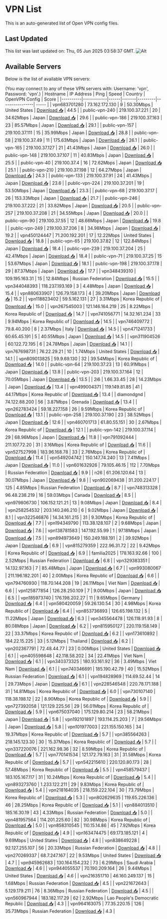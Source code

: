 # VPN List

This is an auto-generated list of Open VPN config files.

## Last Updated

This list was last updated on: Thu, 05 Jun 2025 03:58:37 GMT.
![Alt](https://repobeats.axiom.co/api/embed/186b98318ef1479477931607c1ad7d823f12451f.svg "Repobeats analytics image")

## Available Servers

Below is the list of available VPN servers:

(You may connect to any of these VPN servers with: Username: 'vpn', Password: 'vpn'.)
| Hostname | IP Address | Ping | Speed | Country | OpenVPN Config | Score |
|----------|------------|------|-------|---------|----------------| ----- |
| vpn683701280 | 73.162.172.130 | 9 | 50.30Mbps | United States | [Download 📥](./configs/server_0_US.ovpn) | 44.5 |
| public-vpn-240 | 219.100.37.221 | 20 | 34.62Mbps | Japan | [Download 📥](./configs/server_1_JP.ovpn) | 29.6 |
| public-vpn-186 | 219.100.37.163 | 23 | 85.57Mbps | Japan | [Download 📥](./configs/server_2_JP.ovpn) | 29.1 |
| public-vpn-157 | 219.100.37.111 | 15 | 35.99Mbps | Japan | [Download 📥](./configs/server_3_JP.ovpn) | 28.8 |
| public-vpn-58 | 219.100.37.49 | 11 | 175.63Mbps | Japan | [Download 📥](./configs/server_4_JP.ovpn) | 26.1 |
| public-vpn-165 | 219.100.37.127 | 21 | 41.43Mbps | Japan | [Download 📥](./configs/server_5_JP.ovpn) | 26.0 |
| public-vpn-148 | 219.100.37.107 | 11 | 40.83Mbps | Japan | [Download 📥](./configs/server_6_JP.ovpn) | 25.5 |
| public-vpn-40 | 219.100.37.4 | 16 | 72.62Mbps | Japan | [Download 📥](./configs/server_7_JP.ovpn) | 25.1 |
| public-vpn-210 | 219.100.37.198 | 12 | 64.27Mbps | Japan | [Download 📥](./configs/server_8_JP.ovpn) | 24.3 |
| public-vpn-133 | 219.100.37.91 | 24 | 41.43Mbps | Japan | [Download 📥](./configs/server_9_JP.ovpn) | 23.6 |
| public-vpn-224 | 219.100.37.201 | 19 | 53.50Mbps | Japan | [Download 📥](./configs/server_10_JP.ovpn) | 23.3 |
| public-vpn-68 | 219.100.37.17 | 26 | 153.33Mbps | Japan | [Download 📥](./configs/server_11_JP.ovpn) | 21.7 |
| public-vpn-246 | 219.100.37.222 | 21 | 33.82Mbps | Japan | [Download 📥](./configs/server_12_JP.ovpn) | 20.5 |
| public-vpn-257 | 219.100.37.208 | 21 | 34.55Mbps | Japan | [Download 📥](./configs/server_13_JP.ovpn) | 20.0 |
| public-vpn-90 | 219.100.37.55 | 12 | 48.66Mbps | Japan | [Download 📥](./configs/server_14_JP.ovpn) | 19.8 |
| public-vpn-249 | 219.100.37.206 | 8 | 34.98Mbps | Japan | [Download 📥](./configs/server_15_JP.ovpn) | 19.2 |
| vpn450124447 | 71.200.192.201 | 17 | 12.22Mbps | United States | [Download 📥](./configs/server_16_US.ovpn) | 18.8 |
| public-vpn-65 | 219.100.37.82 | 12 | 122.84Mbps | Japan | [Download 📥](./configs/server_17_JP.ovpn) | 18.4 |
| public-vpn-239 | 219.100.37.204 | 25 | 42.41Mbps | Japan | [Download 📥](./configs/server_18_JP.ovpn) | 18.4 |
| public-vpn-71 | 219.100.37.25 | 15 | 53.67Mbps | Japan | [Download 📥](./configs/server_19_JP.ovpn) | 18.1 |
| public-vpn-198 | 219.100.37.178 | 29 | 87.37Mbps | Japan | [Download 📥](./configs/server_20_JP.ovpn) | 17.7 |
| vpn348439310 | 109.195.163.31 | 15 | 12.84Mbps | Russian Federation | [Download 📥](./configs/server_21_RU.ovpn) | 15.5 |
| vpn344048393 | 118.237.193.169 | 3 | 4.48Mbps | Japan | [Download 📥](./configs/server_22_JP.ovpn) | 15.4 |
| vpn880633907 | 126.79.158.173 | 4 | 39.20Mbps | Japan | [Download 📥](./configs/server_23_JP.ovpn) | 15.2 |
| vpn118823402 | 59.5.162.131 | 27 | 3.31Mbps | Korea Republic of | [Download 📥](./configs/server_24_KR.ovpn) | 15.0 |
| vpn267545003 | 121.146.164.219 | 25 | 8.22Mbps | Korea Republic of | [Download 📥](./configs/server_25_KR.ovpn) | 14.7 |
| vpn741056771 | 14.32.161.234 | 33 | 9.94Mbps | Korea Republic of | [Download 📥](./configs/server_26_KR.ovpn) | 14.5 |
| vpn746409772 | 79.8.40.200 | 8 | 2.37Mbps | Italy | [Download 📥](./configs/server_27_IT.ovpn) | 14.5 |
| vpn471241733 | 60.65.45.191 | 5 | 40.55Mbps | Japan | [Download 📥](./configs/server_28_JP.ovpn) | 14.5 |
| vpn311904526 | 60.122.72.195 | 6 | 24.78Mbps | Japan | [Download 📥](./configs/server_29_JP.ovpn) | 14.1 |
| vpn767698731 | 76.22.29.21 | 10 | 1.74Mbps | United States | [Download 📥](./configs/server_30_US.ovpn) | 14.1 |
| vpn809013825 | 59.9.69.130 | 32 | 39.54Mbps | Korea Republic of | [Download 📥](./configs/server_31_KR.ovpn) | 14.0 |
| public-vpn-64 | 219.100.37.23 | 13 | 60.91Mbps | Japan | [Download 📥](./configs/server_32_JP.ovpn) | 13.8 |
| public-vpn-203 | 219.100.37.164 | 12 | 70.05Mbps | Japan | [Download 📥](./configs/server_33_JP.ovpn) | 13.5 |
| 2i6 | 1.66.33.45 | 28 | 14.23Mbps | Japan | [Download 📥](./configs/server_34_JP.ovpn) | 13.4 |
| vpn499004371 | 119.149.81.85 | 41 | 44.17Mbps | Korea Republic of | [Download 📥](./configs/server_35_KR.ovpn) | 13.4 |
| diamondgnd | 74.122.88.200 | 56 | 3.87Mbps | Grenada | [Download 📥](./configs/server_36_GD.ovpn) | 13.4 |
| vpn262783424 | 59.18.227.158 | 26 | 9.59Mbps | Korea Republic of | [Download 📥](./configs/server_37_KR.ovpn) | 13.1 |
| public-vpn-258 | 219.100.37.190 | 23 | 38.52Mbps | Japan | [Download 📥](./configs/server_38_JP.ovpn) | 12.6 |
| vpn460701713 | 61.80.55.151 | 30 | 2.67Mbps | Korea Republic of | [Download 📥](./configs/server_39_KR.ovpn) | 12.1 |
| public-vpn-142 | 219.100.37.114 | 29 | 68.96Mbps | Japan | [Download 📥](./configs/server_40_JP.ovpn) | 11.8 |
| vpn791092444 | 211.107.72.20 | 31 | 3.16Mbps | Korea Republic of | [Download 📥](./configs/server_41_KR.ovpn) | 11.6 |
| vpn527527998 | 183.96.168.78 | 33 | 2.76Mbps | Korea Republic of | [Download 📥](./configs/server_42_KR.ovpn) | 11.4 |
| vpn549204742 | 150.147.74.240 | 13 | 7.41Mbps | Japan | [Download 📥](./configs/server_43_JP.ovpn) | 11.0 |
| vpn601632926 | 79.105.46.15 | 112 | 7.70Mbps | Russian Federation | [Download 📥](./configs/server_44_RU.ovpn) | 9.9 |
| n26 | 61.206.120.64 | 13 | 30.07Mbps | Japan | [Download 📥](./configs/server_45_JP.ovpn) | 9.8 |
| vpn902069438 | 31.200.224.17 | 125 | 4.85Mbps | Russian Federation | [Download 📥](./configs/server_46_RU.ovpn) | 8.7 |
| vpn748313328 | 96.48.238.219 | 16 | 59.03Mbps | Canada | [Download 📥](./configs/server_47_CA.ovpn) | 8.5 |
| vpn979806730 | 106.152.121.21 | 13 | 9.08Mbps | Japan | [Download 📥](./configs/server_48_JP.ovpn) | 8.4 |
| vpn258254532 | 203.140.246.210 | 6 | 9.02Mbps | Japan | [Download 📥](./configs/server_49_JP.ovpn) | 8.1 |
| vpn322546876 | 14.34.161.215 | 31 | 9.30Mbps | Korea Republic of | [Download 📥](./configs/server_50_KR.ovpn) | 7.7 |
| vpn194349790 | 113.38.128.107 | 2 | 9.68Mbps | Japan | [Download 📥](./configs/server_51_JP.ovpn) | 7.6 |
| vpn138781583 | 147.192.55.99 | 1 | 97.18Mbps | Japan | [Download 📥](./configs/server_52_JP.ovpn) | 7.5 |
| vpn894973649 | 150.249.188.191 | 2 | 39.92Mbps | Japan | [Download 📥](./configs/server_53_JP.ovpn) | 6.9 |
| vpn815279359 | 222.96.31.72 | 22 | 9.42Mbps | Korea Republic of | [Download 📥](./configs/server_54_KR.ovpn) | 6.9 |
| familia2025 | 178.163.92.66 | 100 | 2.52Mbps | Russian Federation | [Download 📥](./configs/server_55_RU.ovpn) | 6.8 |
| vpn329383351 | 14.132.97.163 | 7 | 85.48Mbps | Japan | [Download 📥](./configs/server_56_JP.ovpn) | 6.7 |
| vpn993080067 | 211.196.182.201 | 40 | 2.00Mbps | Korea Republic of | [Download 📥](./configs/server_57_KR.ovpn) | 6.6 |
| vpn794760930 | 118.70.144.208 | 19 | 26.11Mbps | Viet Nam | [Download 📥](./configs/server_58_VN.ovpn) | 6.6 |
| vpn125877854 | 126.28.250.109 | 7 | 9.00Mbps | Japan | [Download 📥](./configs/server_59_JP.ovpn) | 6.5 |
| vpn185973740 | 176.198.202.27 | 11 | 9.65Mbps | Germany | [Download 📥](./configs/server_60_DE.ovpn) | 6.4 |
| vpn580420059 | 59.26.130.54 | 30 | 4.98Mbps | Korea Republic of | [Download 📥](./configs/server_61_KR.ovpn) | 6.4 |
| vpn853736893 | 126.65.198.132 | 5 | 11.22Mbps | Japan | [Download 📥](./configs/server_62_JP.ovpn) | 6.3 |
| vpn345564478 | 126.118.91.93 | 8 | 80.08Mbps | Japan | [Download 📥](./configs/server_63_JP.ovpn) | 6.2 |
| vpn815950127 | 220.119.158.149 | 22 | 33.37Mbps | Korea Republic of | [Download 📥](./configs/server_64_KR.ovpn) | 6.2 |
| vpn173610892 | 184.22.15.225 | 33 | 5.12Mbps | Thailand | [Download 📥](./configs/server_65_TH.ovpn) | 6.2 |
| vpn202367791 | 72.48.44.77 | 23 | 0.00Mbps | United States | [Download 📥](./configs/server_66_US.ovpn) | 6.1 |
| vpn405598648 | 42.118.58.202 | 34 | 22.41Mbps | Viet Nam | [Download 📥](./configs/server_67_VN.ovpn) | 6.1 |
| vpn340373325 | 180.93.161.92 | 36 | 3.49Mbps | Viet Nam | [Download 📥](./configs/server_68_VN.ovpn) | 6.1 |
| vpn740346691 | 185.190.42.79 | 40 | 15.52Mbps | Russian Federation | [Download 📥](./configs/server_69_RU.ovpn) | 6.1 |
| vpn194828969 | 114.69.52.44 | 14 | 29.73Mbps | Japan | [Download 📥](./configs/server_70_JP.ovpn) | 6.1 |
| vpn228546548 | 220.78.171.188 | 31 | 14.81Mbps | Korea Republic of | [Download 📥](./configs/server_71_KR.ovpn) | 6.0 |
| vpn730107140 | 118.38.198.12 | 22 | 8.90Mbps | Korea Republic of | [Download 📥](./configs/server_72_KR.ovpn) | 5.9 |
| vpn727392058 | 121.129.225.56 | 29 | 56.01Mbps | Korea Republic of | [Download 📥](./configs/server_73_KR.ovpn) | 5.9 |
| vpn675037040 | 175.129.80.214 | 23 | 58.21Mbps | Japan | [Download 📥](./configs/server_74_JP.ovpn) | 5.8 |
| vpn192101897 | 193.114.25.203 | 7 | 29.56Mbps | Japan | [Download 📥](./configs/server_75_JP.ovpn) | 5.8 |
| vpn101977003 | 221.155.150.165 | 34 | 19.37Mbps | Korea Republic of | [Download 📥](./configs/server_76_KR.ovpn) | 5.7 |
| vpn385564263 | 218.145.123.30 | 30 | 15.37Mbps | Korea Republic of | [Download 📥](./configs/server_77_KR.ovpn) | 5.7 |
| vpn337220076 | 221.162.98.36 | 32 | 8.59Mbps | Korea Republic of | [Download 📥](./configs/server_78_KR.ovpn) | 5.7 |
| vpn770141534 | 121.172.79.163 | 31 | 31.58Mbps | Korea Republic of | [Download 📥](./configs/server_79_KR.ovpn) | 5.7 |
| vpn542215610 | 220.120.80.173 | 28 | 57.48Mbps | Korea Republic of | [Download 📥](./configs/server_80_KR.ovpn) | 5.5 |
| vpn458579437 | 183.105.167.117 | 31 | 10.24Mbps | Korea Republic of | [Download 📥](./configs/server_81_KR.ovpn) | 5.4 |
| vpn893273760 | 1.233.122.211 | 29 | 9.83Mbps | Korea Republic of | [Download 📥](./configs/server_82_KR.ovpn) | 5.4 |
| vpn218164035 | 218.159.222.104 | 30 | 73.79Mbps | Korea Republic of | [Download 📥](./configs/server_83_KR.ovpn) | 5.3 |
| vpn802629635 | 119.65.226.136 | 46 | 28.25Mbps | Korea Republic of | [Download 📥](./configs/server_84_KR.ovpn) | 5.1 |
| vpn884013510 | 185.16.30.19 | 43 | 4.33Mbps | Russian Federation | [Download 📥](./configs/server_85_RU.ovpn) | 5.0 |
| vpn481957564 | 114.201.225.60 | 82 | 30.98Mbps | Korea Republic of | [Download 📥](./configs/server_86_KR.ovpn) | 5.0 |
| vpn858310545 | 110.15.14.86 | 45 | 7.92Mbps | Korea Republic of | [Download 📥](./configs/server_87_KR.ovpn) | 4.9 |
| vpn163474475 | 69.173.185.121 | 4 | 9.69Mbps | United States | [Download 📥](./configs/server_88_US.ovpn) | 4.8 |
| vpn838649228 | 92.127.255.107 | 56 | 20.33Mbps | Russian Federation | [Download 📥](./configs/server_89_RU.ovpn) | 4.8 |
| vpn270269337 | 68.7.247.167 | 22 | 9.53Mbps | United States | [Download 📥](./configs/server_90_US.ovpn) | 4.7 |
| vpn945962683 | 130.164.154.232 | 73 | 6.29Mbps | Saudi Arabia | [Download 📥](./configs/server_91_SA.ovpn) | 4.6 |
| vpn944055537 | 70.190.209.164 | 26 | 9.44Mbps | United States | [Download 📥](./configs/server_92_US.ovpn) | 4.6 |
| vpn216351710 | 46.160.249.137 | 15 | 1.68Mbps | Russian Federation | [Download 📥](./configs/server_93_RU.ovpn) | 4.5 |
| vpn221672643 | 5.129.179.211 | 76 | 8.36Mbps | Russian Federation | [Download 📥](./configs/server_94_RU.ovpn) | 4.5 |
| vpn560967944 | 183.182.117.29 | 62 | 2.92Mbps | Lao People's Democratic Republic | [Download 📥](./configs/server_95_LA.ovpn) | 4.3 |
| vpn964163075 | 77.35.220.15 | 126 | 35.73Mbps | Russian Federation | [Download 📥](./configs/server_96_RU.ovpn) | 4.3 |
